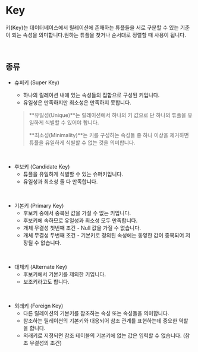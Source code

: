 # Key

키(Key)는 데이터베이스에서 릴레이션에 존재하는 튜플들을 서로 구분할 수 있는 기준이 되는 속성을 의미합니다.원하는 튜플을 찾거나 순서대로 정렬할 때 사용이 됩니다.

<br>

## 종류

* 슈퍼키 (Super Key) 

  * 하나의 릴레이션 내에 있는 속성들의 집합으로 구성된 키입니다.
  * 유일성은 만족하지만 최소성은 만족하지 못합니다.

  > **유일성(Unique)**는 릴레이션에서 하나의 키 값으로 단 하나의 튜플을 유일하게 식별할 수 있어야 합니다.
  >
  > **최소성(Minimality)**는 키를 구성하는 속성들 중 하나 이상을 제거하면 튜플을 유일하게 식별할 수 없는 것을 의미합니다.

<br>

* 후보키 (Candidate Key)
  * 튜플을 유일하게 식별할 수 있는 슈퍼키입니다.
  * 유일성과 최소성 둘 다 만족합니다.

<br>

* 기본키 (Primary Key)
  * 후보키 중에서 중복된 값을 가질 수 없는 키입니다.
  * 후보키에 속하므로 유일성과 최소성 모두 만족합니다.
  * 개체 무결성 첫번째 조건 - Null 값을 가질 수 없습니다.
  * 개체 무결성 두번째 조건 - 기본키로 정의된 속성에는 동잏한 값이 중복되어 저장될 수 없습니다.

<br>

* 대체키 (Alternate Key)
  * 후보키에서 기본키를 제외한 키입니다.
  * 보조키라고도 합니다.

<br>

* 외래키 (Foreign Key)
  * 다른 릴레이션의 기본키를 참조하는 속성 또는 속성들을 의미합니다.
  * 참조하는 릴레이션의 기본키와 대응되어 참조 관계를 표현하는데 중요한 역할을 합니다.
  * 외래키로 지정되면 참조 테이블의 기본키에 없는 값은 입력할 수 없습니다. (참조 무결성의 조건)

